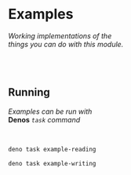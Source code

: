 
<br>

# Examples

*Working implementations of the*  
*things you can do with this module.*

<br>
<br>

## Running

*Examples can be run with*  
**Denos** *`task` command*

<br>

```sh
deno task example-reading
```

```sh
deno task example-writing
```

<br>
